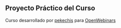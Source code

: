 ## Proyecto Práctico del Curso

Curso desarrollado por [pekechis](http://github.com/pekechis) para [OpenWebinars](https://openwebinars.net/)
